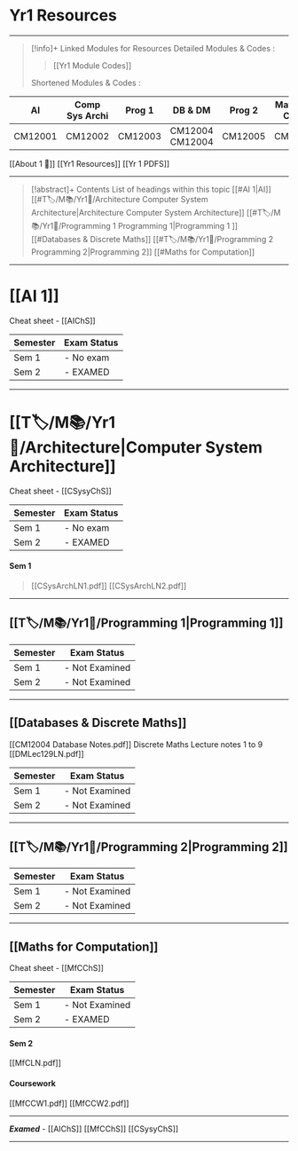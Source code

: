 # Yr1 Resources
---
> [!info]+ Linked Modules for Resources
> Detailed Modules & Codes : 
> > [[Yr1 Module Codes]]
> 
> Shortened Modules & Codes : 
>
| AI       | Comp Sys Archi | Prog 1   | DB & DM                  | Prog 2   | Maths for Comp |
|----- | -------------- | -------- | ------------------------ | -------- | -------------- |
| CM12001 | CM12002       | CM12003 | CM12004<br>CM12004 | CM12005 | CM12006       |

[[About 1 📗]]
[[Yr1 Resources]]
[[Yr 1 PDFS]]

---
> [!abstract]+ Contents
> List of headings within this topic
> [[#AI 1|AI]]
> [[#T🏷️/M📚/Yr1📗/Architecture Computer System Architecture|Architecture Computer System Architecture]]
> [[#T🏷️/M📚/Yr1📗/Programming 1 Programming 1|Programming 1 ]]
> [[#Databases & Discrete Maths]]
> [[#T🏷️/M📚/Yr1📗/Programming 2 Programming 2|Programming 2]]
> [[#Maths for Computation]]
--- 

# [[AI 1]] 
Cheat sheet - [[AIChS]]

| Semester | Exam Status |
| -------- | ----------- |
| Sem 1    | - No exam   |
| Sem 2    | - EXAMED    |

---
# [[T🏷️/M📚/Yr1📗/Architecture|Computer System Architecture]]
Cheat sheet - [[CSysyChS]]

| Semester | Exam Status |
| -------- | ----------- |
| Sem 1    | - No exam   |
| Sem 2    | - EXAMED    |

#### Sem 1 
> [[CSysArchLN1.pdf]]
> [[CSysArchLN2.pdf]]

---
## [[T🏷️/M📚/Yr1📗/Programming 1|Programming 1]]

| Semester | Exam Status     |
| -------- | --------------- |
| Sem 1    | - Not Examined  |
| Sem 2    | - Not Examined  |

---
## [[Databases & Discrete Maths]]
[[CM12004 Database Notes.pdf]]
Discrete Maths Lecture notes 1 to 9
[[DMLec129LN.pdf]]

| Semester | Exam Status     |
| -------- | --------------- |
| Sem 1    | - Not Examined  |
| Sem 2    | - Not Examined  |

---
## [[T🏷️/M📚/Yr1📗/Programming 2|Programming 2]]

| Semester | Exam Status     |
| -------- | --------------- |
| Sem 1    | - Not Examined  |
| Sem 2    | - Not Examined  |

---
## [[Maths for Computation]]
Cheat sheet - [[MfCChS]]

| Semester | Exam Status    |
| -------- | -------------- |
| Sem 1    | - Not Examined |
| Sem 2    | - EXAMED       |

#### Sem 2
[[MfCLN.pdf]]
#### Coursework
[[MfCCW1.pdf]]
[[MfCCW2.pdf]]

---

***Examed*** - [[AIChS]] [[MfCChS]] [[CSysyChS]]

---